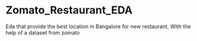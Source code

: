 # Zomato_Restaurant_EDA
Eda that provide the best location in Bangalore for new restaurant. With the help of a dataset from zomato
